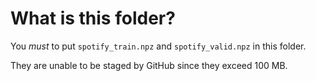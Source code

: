 # What is this folder?

You *must* to put `spotify_train.npz` and `spotify_valid.npz` in this folder.

They are unable to be staged by GitHub since they exceed 100 MB.